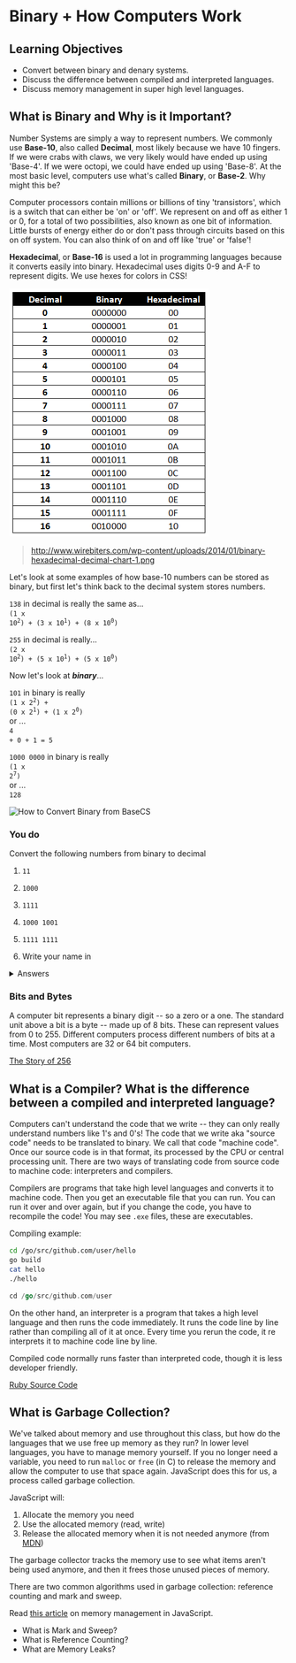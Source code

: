 # Binary + How Computers Work

## Learning Objectives
* Convert between binary and denary systems.
* Discuss the difference between compiled and interpreted languages.
* Discuss memory management in super high level languages.

## What is Binary and Why is it Important?

Number Systems are simply a way to represent numbers.  We commonly use **Base-10**, also called **Decimal**, most likely because we have 10 fingers.  If we were crabs with claws, we very likely would have ended up using 'Base-4'.  If we were octopi, we could have ended up using 'Base-8'.  At the most basic level, computers use what's called **Binary**, or **Base-2**.  Why might this be?

Computer processors contain millions or billions of tiny 'transistors', which is a switch that can either be 'on' or 'off'.  We represent on and off as either 1 or 0, for a total of two possibilities, also known as one bit of information. Little bursts of energy either do or don't pass through circuits based on this on off system. You can also think of on and off like 'true' or 'false'!

**Hexadecimal**, or **Base-16** is used a lot in programming languages because it converts easily into binary.  Hexadecimal uses digits 0-9 and A-F to represent digits. We use hexes for colors in CSS!

![decimal, hex, binary](binary-hexadecimal-decimal-chart-1.png
)
>http://www.wirebiters.com/wp-content/uploads/2014/01/binary-hexadecimal-decimal-chart-1.png

Let's look at some examples of how base-10 numbers can be stored as binary, but first let's think back to the decimal system stores numbers.  

`138` in decimal is really the same as...
<br>
<code>(1 x 10<sup>2</sup>) + (3 x 10<sup>1</sup>) + (8 x 10<sup>0</sup>)</code>

`255` in decimal is really...
<br>
<code>(2 x 10<sup>2</sup>) + (5 x 10<sup>1</sup>) + (5 x 10<sup>0</sup>)</code>


Now let's look at ***binary***...

`101` in binary is really
<br>
<code>(1 x 2<sup>2</sup>) + (0 x 2<sup>1</sup>) + (1 x 2<sup>0</sup>)</code>
<br>or ...
<br>
<code>4 + 0 + 1 = 5</code>

`1000 0000` in binary is really
<br>
<code>(1 x 2<sup>7</sup>)</code>
<br>or ...
<br>
<code>128</code>

![How to Convert Binary from BaseCS](https://cdn-images-1.medium.com/max/880/1*502cf-gX4g88uW_T-BPncg.jpeg)

### You do

Convert the following numbers from binary to decimal

1. `11`

2. `1000`

3. `1111`

4. `1000 1001`

5. `1111 1111`

6. Write your name in 
<details>
	<summary>Answers</summary>

	1. 3

	2. 8

	3. 15

	4. 137

	5. 255
</details>

### Bits and Bytes

A computer bit represents a binary digit -- so a zero or a one. The standard unit above a bit is a byte -- made up of 8 bits. These can represent values from 0 to 255. Different computers process different numbers of bits at a time. Most computers are 32 or 64 bit computers.

[The Story of 256](http://256stuff.com/256.html)

## What is a Compiler? What is the difference between a compiled and interpreted language?

Computers can't understand the code that we write -- they can only really understand numbers like 1's and 0's! The code that we write aka "source code" needs to be translated to binary. We call that code "machine code". Once our source code is in that format, its processed by the CPU or central processing unit. There are two ways of translating code from source code to machine code: interpreters and compilers.

Compilers are programs that take high level languages and converts it to machine code. Then you get an executable file that you can run. You can run it over and over again, but if you change the code, you have to recompile the code! You may see `.exe` files, these are executables.

Compiling example:
```bash
cd /go/src/github.com/user/hello
go build
cat hello
./hello
```

```go
cd /go/src/github.com/user
```

On the other hand, an interpreter is a program that takes a high level language and then runs the code immediately. It runs the code line by line rather than compiling all of it at once. Every time you rerun the code, it re interprets it to machine code line by line.

Compiled code normally runs faster than interpreted code, though it is less developer friendly.

[Ruby Source Code](https://github.com/ruby/ruby)

## What is Garbage Collection?
We've talked about memory and use throughout this class, but how do the languages that we use free up memory as they run? In lower level languages,  you have to manage memory yourself. If you no longer need a variable, you need to run `malloc` or `free` (in C) to release the memory and allow the computer to use that space again. JavaScript does this for us, a process called garbage collection.

JavaScript will:
1. Allocate the memory you need
2. Use the allocated memory (read, write)
3. Release the allocated memory when it is not needed anymore
(from [MDN](https://developer.mozilla.org/en-US/docs/Web/JavaScript/Memory_Management))

The garbage collector tracks the memory use to see what items aren't being used anymore, and then it frees those unused pieces of memory.

There are two common algorithms used in garbage collection: reference counting and mark and sweep.

Read [this article](https://blog.sessionstack.com/how-javascript-works-memory-management-how-to-handle-4-common-memory-leaks-3f28b94cfbec) on memory management in JavaScript.

* What is Mark and Sweep?
* What is Reference Counting?
* What are Memory Leaks?
